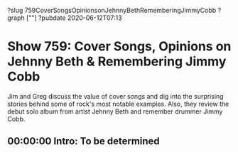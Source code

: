 ?slug 759CoverSongsOpinionsonJehnnyBethRememberingJimmyCobb
?graph [""]
?pubdate 2020-06-12T07:13

# Show 759: Cover Songs, Opinions on Jehnny Beth & Remembering Jimmy Cobb

Jim and Greg discuss the value of cover songs and dig into the surprising stories behind some of rock's most notable examples. Also, they review the debut solo album from artist Jehnny Beth and remember drummer Jimmy Cobb.

## 00:00:00 Intro: To be determined